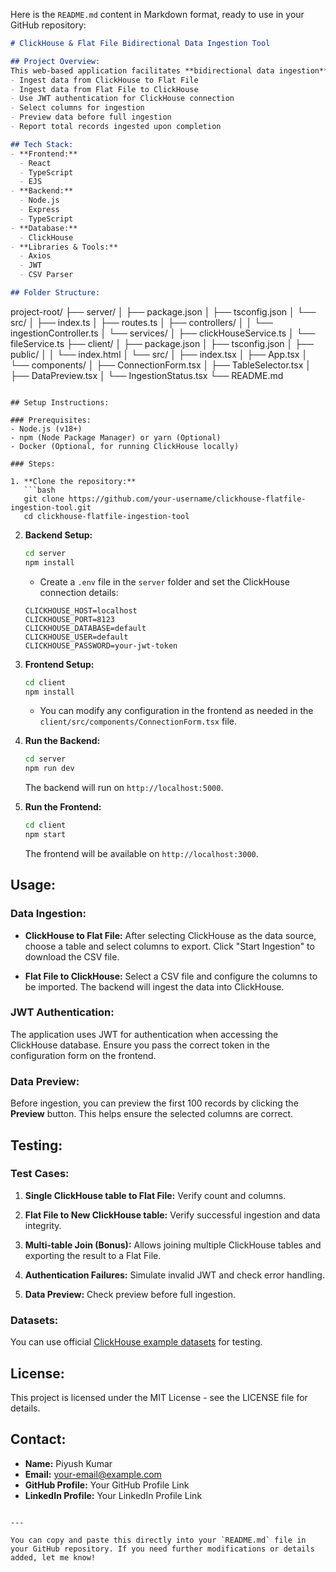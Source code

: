 Here is the `README.md` content in Markdown format, ready to use in your GitHub repository:

```markdown
# ClickHouse & Flat File Bidirectional Data Ingestion Tool

## Project Overview:
This web-based application facilitates **bidirectional data ingestion** between a **ClickHouse database** and **Flat File (CSV)** platforms. The tool allows users to:
- Ingest data from ClickHouse to Flat File
- Ingest data from Flat File to ClickHouse
- Use JWT authentication for ClickHouse connection
- Select columns for ingestion
- Preview data before full ingestion
- Report total records ingested upon completion

## Tech Stack:
- **Frontend:**
  - React
  - TypeScript
  - EJS
- **Backend:**
  - Node.js
  - Express
  - TypeScript
- **Database:**
  - ClickHouse
- **Libraries & Tools:**
  - Axios
  - JWT
  - CSV Parser

## Folder Structure:
```
project-root/
├── server/
│   ├── package.json
│   ├── tsconfig.json
│   └── src/
│       ├── index.ts
│       ├── routes.ts
│       ├── controllers/
│       │   └── ingestionController.ts
│       └── services/
│           ├── clickHouseService.ts
│           └── fileService.ts
├── client/
│   ├── package.json
│   ├── tsconfig.json
│   ├── public/
│   │   └── index.html
│   └── src/
│       ├── index.tsx
│       ├── App.tsx
│       └── components/
│           ├── ConnectionForm.tsx
│           ├── TableSelector.tsx
│           ├── DataPreview.tsx
│           └── IngestionStatus.tsx
└── README.md
```

## Setup Instructions:

### Prerequisites:
- Node.js (v18+)
- npm (Node Package Manager) or yarn (Optional)
- Docker (Optional, for running ClickHouse locally)

### Steps:

1. **Clone the repository:**
   ```bash
   git clone https://github.com/your-username/clickhouse-flatfile-ingestion-tool.git
   cd clickhouse-flatfile-ingestion-tool
   ```

2. **Backend Setup:**
   ```bash
   cd server
   npm install
   ```
   - Create a `.env` file in the `server` folder and set the ClickHouse connection details:
   ```dotenv
   CLICKHOUSE_HOST=localhost
   CLICKHOUSE_PORT=8123
   CLICKHOUSE_DATABASE=default
   CLICKHOUSE_USER=default
   CLICKHOUSE_PASSWORD=your-jwt-token
   ```

3. **Frontend Setup:**
   ```bash
   cd client
   npm install
   ```
   - You can modify any configuration in the frontend as needed in the `client/src/components/ConnectionForm.tsx` file.

4. **Run the Backend:**
   ```bash
   cd server
   npm run dev
   ```
   The backend will run on `http://localhost:5000`.

5. **Run the Frontend:**
   ```bash
   cd client
   npm start
   ```
   The frontend will be available on `http://localhost:3000`.

## Usage:

### Data Ingestion:
- **ClickHouse to Flat File:**
  After selecting ClickHouse as the data source, choose a table and select columns to export. Click "Start Ingestion" to download the CSV file.
  
- **Flat File to ClickHouse:**
  Select a CSV file and configure the columns to be imported. The backend will ingest the data into ClickHouse.

### JWT Authentication:
The application uses JWT for authentication when accessing the ClickHouse database. Ensure you pass the correct token in the configuration form on the frontend.

### Data Preview:
Before ingestion, you can preview the first 100 records by clicking the **Preview** button. This helps ensure the selected columns are correct.

## Testing:

### Test Cases:
1. **Single ClickHouse table to Flat File:**
   Verify count and columns.
   
2. **Flat File to New ClickHouse table:**
   Verify successful ingestion and data integrity.
   
3. **Multi-table Join (Bonus):**
   Allows joining multiple ClickHouse tables and exporting the result to a Flat File.

4. **Authentication Failures:**
   Simulate invalid JWT and check error handling.

5. **Data Preview:**
   Check preview before full ingestion.

### Datasets:
You can use official [ClickHouse example datasets](https://clickhouse.com/docs/en/getting-started/example-datasets/) for testing.

## License:
This project is licensed under the MIT License - see the LICENSE file for details.

## Contact:
- **Name:** Piyush Kumar
- **Email:** your-email@example.com
- **GitHub Profile:** Your GitHub Profile Link
- **LinkedIn Profile:** Your LinkedIn Profile Link
```

---

You can copy and paste this directly into your `README.md` file in your GitHub repository. If you need further modifications or details added, let me know!

